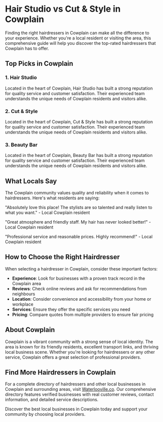 # Hair Studio vs Cut & Style in Cowplain

Finding the right hairdressers in Cowplain can make all the difference to your experience. Whether you're a local resident or visiting the area, this comprehensive guide will help you discover the top-rated hairdressers that Cowplain has to offer.

## Top Picks in Cowplain

### 1. Hair Studio
Located in the heart of Cowplain, Hair Studio has built a strong reputation for quality service and customer satisfaction. Their experienced team understands the unique needs of Cowplain residents and visitors alike.

### 2. Cut & Style
Located in the heart of Cowplain, Cut & Style has built a strong reputation for quality service and customer satisfaction. Their experienced team understands the unique needs of Cowplain residents and visitors alike.

### 3. Beauty Bar
Located in the heart of Cowplain, Beauty Bar has built a strong reputation for quality service and customer satisfaction. Their experienced team understands the unique needs of Cowplain residents and visitors alike.

## What Locals Say

The Cowplain community values quality and reliability when it comes to hairdressers. Here's what residents are saying:

"Absolutely love this place! The stylists are so talented and really listen to what you want." - Local Cowplain resident

"Great atmosphere and friendly staff. My hair has never looked better!" - Local Cowplain resident

"Professional service and reasonable prices. Highly recommend!" - Local Cowplain resident

## How to Choose the Right Hairdresser

When selecting a hairdresser in Cowplain, consider these important factors:

- **Experience**: Look for businesses with a proven track record in the Cowplain area
- **Reviews**: Check online reviews and ask for recommendations from neighbours
- **Location**: Consider convenience and accessibility from your home or workplace
- **Services**: Ensure they offer the specific services you need
- **Pricing**: Compare quotes from multiple providers to ensure fair pricing

## About Cowplain

Cowplain is a vibrant community with a strong sense of local identity. The area is known for its friendly residents, excellent transport links, and thriving local business scene. Whether you're looking for hairdressers or any other service, Cowplain offers a great selection of professional providers.

## Find More Hairdressers in Cowplain

For a complete directory of hairdressers and other local businesses in Cowplain and surrounding areas, visit [Waterlooville.co](https://waterlooville.co). Our comprehensive directory features verified businesses with real customer reviews, contact information, and detailed service descriptions.

Discover the best local businesses in Cowplain today and support your community by choosing local providers.

